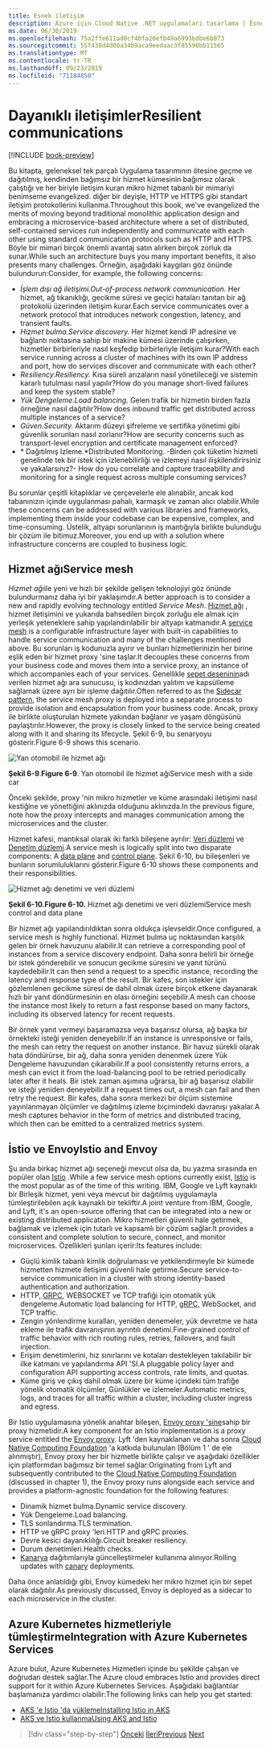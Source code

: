 ```yaml
---
title: Esnek iletişim
description: Azure için Cloud Native .NET uygulamaları tasarlama | Esnek Iletişim
ms.date: 06/30/2019
ms.openlocfilehash: 75a2ffe611ad0cf4bfa20efb49a6993bdbe6b073
ms.sourcegitcommit: 55f438d4d00a34b9aca9eedaac3f85590bb11565
ms.translationtype: MT
ms.contentlocale: tr-TR
ms.lasthandoff: 09/23/2019
ms.locfileid: "71184850"
---
```

# <a name="resilient-communications"></a><span data-ttu-id="61f31-103">Dayanıklı iletişimler</span><span class="sxs-lookup"><span data-stu-id="61f31-103">Resilient communications</span></span>

[!INCLUDE [book-preview](../../../includes/book-preview.md)]

<span data-ttu-id="61f31-104">Bu kitapta, geleneksel tek parçalı Uygulama tasarımının ötesine geçme ve dağıtılmış, kendinden bağımsız bir hizmet kümesinin bağımsız olarak çalıştığı ve her biriyle iletişim kuran mikro hizmet tabanlı bir mimariyi benimseme evangelized. diğer bir deyişle, HTTP ve HTTPS gibi standart iletişim protokollerini kullanma.</span><span class="sxs-lookup"><span data-stu-id="61f31-104">Throughout this book, we've evangelized the merits of moving beyond traditional monolithic application design and embracing a microservice-based architecture where a set of distributed, self-contained services run independently and communicate with each other using standard communication protocols such as HTTP and HTTPS.</span></span> <span data-ttu-id="61f31-105">Böyle bir mimari birçok önemli avantaj satın alırken birçok zorluk da sunar.</span><span class="sxs-lookup"><span data-stu-id="61f31-105">While such an architecture buys you many important benefits, it also presents many challenges.</span></span> <span data-ttu-id="61f31-106">Örneğin, aşağıdaki kaygıları göz önünde bulundurun:</span><span class="sxs-lookup"><span data-stu-id="61f31-106">Consider, for example, the following concerns:</span></span>

- <span data-ttu-id="61f31-107">*İşlem dışı ağ iletişimi.*</span><span class="sxs-lookup"><span data-stu-id="61f31-107">*Out-of-process network communication.*</span></span> <span data-ttu-id="61f31-108">Her hizmet, ağ tıkanıklığı, gecikme süresi ve geçici hataları tanıtan bir ağ protokolü üzerinden iletişim kurar.</span><span class="sxs-lookup"><span data-stu-id="61f31-108">Each service communicates over a network protocol that introduces network congestion, latency, and transient faults.</span></span>
- <span data-ttu-id="61f31-109">*Hizmet bulma.*</span><span class="sxs-lookup"><span data-stu-id="61f31-109">*Service discovery.*</span></span> <span data-ttu-id="61f31-110">Her hizmet kendi IP adresine ve bağlantı noktasına sahip bir makine kümesi üzerinde çalışırken, hizmetler birbirleriyle nasıl keşfedip birbirleriyle iletişim kurar?</span><span class="sxs-lookup"><span data-stu-id="61f31-110">With each service running across a cluster of machines with its own IP address and port, how do services discover and communicate with each other?</span></span>
- <span data-ttu-id="61f31-111">*Resiliency.*</span><span class="sxs-lookup"><span data-stu-id="61f31-111">*Resiliency.*</span></span> <span data-ttu-id="61f31-112">Kısa süreli arızaların nasıl yönetileceği ve sistemin kararlı tutulması nasıl yapılır?</span><span class="sxs-lookup"><span data-stu-id="61f31-112">How do you manage short-lived failures and keep the system stable?</span></span>
- <span data-ttu-id="61f31-113">*Yük Dengeleme.*</span><span class="sxs-lookup"><span data-stu-id="61f31-113">*Load balancing.*</span></span> <span data-ttu-id="61f31-114">Gelen trafik bir hizmetin birden fazla örneğine nasıl dağıtılır?</span><span class="sxs-lookup"><span data-stu-id="61f31-114">How does inbound traffic get distributed across multiple instances of a service?</span></span>
- <span data-ttu-id="61f31-115">*Güven.*</span><span class="sxs-lookup"><span data-stu-id="61f31-115">*Security.*</span></span> <span data-ttu-id="61f31-116">Aktarım düzeyi şifreleme ve sertifika yönetimi gibi güvenlik sorunları nasıl zorlanır?</span><span class="sxs-lookup"><span data-stu-id="61f31-116">How are security concerns such as transport-level encryption and certificate management enforced?</span></span>
- <span data-ttu-id="61f31-117">\* Dağıtılmış Izleme.</span><span class="sxs-lookup"><span data-stu-id="61f31-117">\*Distributed Monitoring.</span></span> <span data-ttu-id="61f31-118">-Birden çok tüketim hizmeti genelinde tek bir istek için izlenebilirliği ve izlemeyi nasıl ilişkilendirirsiniz ve yakalarsınız?</span><span class="sxs-lookup"><span data-stu-id="61f31-118">- How do you correlate and capture traceability and monitoring for a single request across multiple consuming services?</span></span>

<span data-ttu-id="61f31-119">Bu sorunlar çeşitli kitaplıklar ve çerçevelerle ele alınabilir, ancak kod tabanınızın içinde uygulanması pahalı, karmaşık ve zaman alıcı olabilir.</span><span class="sxs-lookup"><span data-stu-id="61f31-119">While these concerns can be addressed with various libraries and frameworks, implementing them inside your codebase can be expensive, complex, and time-consuming.</span></span> <span data-ttu-id="61f31-120">Üstelik, altyapı sorunlarının iş mantığıyla birlikte bulunduğu bir çözüm ile bitimuz.</span><span class="sxs-lookup"><span data-stu-id="61f31-120">Moreover, you end up with a solution where infrastructure concerns are coupled to business logic.</span></span>

## <a name="service-mesh"></a><span data-ttu-id="61f31-121">Hizmet ağı</span><span class="sxs-lookup"><span data-stu-id="61f31-121">Service mesh</span></span>

<span data-ttu-id="61f31-122">*Hizmet ağı*ile yeni ve hızlı bir şekilde gelişen teknolojiyi göz önünde bulundurmanız daha iyi bir yaklaşımdır.</span><span class="sxs-lookup"><span data-stu-id="61f31-122">A better approach is to consider a new and rapidly evolving technology entitled *Service Mesh*.</span></span> <span data-ttu-id="61f31-123">[Hizmet ağı](https://www.nginx.com/blog/what-is-a-service-mesh/) , hizmet iletişimini ve yukarıda bahsedilen birçok zorluğu ele almak için yerleşik yeteneklere sahip yapılandırılabilir bir altyapı katmanıdır.</span><span class="sxs-lookup"><span data-stu-id="61f31-123">A [service mesh](https://www.nginx.com/blog/what-is-a-service-mesh/) is a configurable infrastructure layer with built-in capabilities to handle service communication and many of the challenges mentioned above.</span></span> <span data-ttu-id="61f31-124">Bu sorunları iş kodunuzla ayırır ve bunları hizmetlerinizin her birine eşlik eden bir hizmet proxy 'sine taşIar.</span><span class="sxs-lookup"><span data-stu-id="61f31-124">It decouples these concerns from your business code and moves them into a service proxy, an instance of which accompanies each of your services.</span></span> <span data-ttu-id="61f31-125">Genellikle [sepet deseninin](https://docs.microsoft.com/azure/architecture/patterns/sidecar)adı verilen hizmet ağı ara sunucusu, iş kodınızdan yalıtım ve kapsülleme sağlamak üzere ayrı bir işleme dağıtılır.</span><span class="sxs-lookup"><span data-stu-id="61f31-125">Often referred to as the [Sidecar pattern](https://docs.microsoft.com/azure/architecture/patterns/sidecar), the service mesh proxy is deployed into a separate process to provide isolation and encapsulation from your business code.</span></span> <span data-ttu-id="61f31-126">Ancak, proxy ile birlikte oluşturulan hizmete yakından bağlanır ve yaşam döngüsünü paylaştırılır.</span><span class="sxs-lookup"><span data-stu-id="61f31-126">However, the proxy is closely linked to the service being created along with it and sharing its lifecycle.</span></span> <span data-ttu-id="61f31-127">Şekil 6-9, bu senaryoyu gösterir.</span><span class="sxs-lookup"><span data-stu-id="61f31-127">Figure 6-9 shows this scenario.</span></span>

![Yan otomobil ile hizmet ağı](./media/service-mesh-with-side-car.png)

<span data-ttu-id="61f31-129">**Şekil 6-9**.</span><span class="sxs-lookup"><span data-stu-id="61f31-129">**Figure 6-9**.</span></span> <span data-ttu-id="61f31-130">Yan otomobil ile hizmet ağı</span><span class="sxs-lookup"><span data-stu-id="61f31-130">Service mesh with a side car</span></span>

<span data-ttu-id="61f31-131">Önceki şekilde, proxy 'nin mikro hizmetler ve küme arasındaki iletişimi nasıl kestiğine ve yönettiğini aklınızda olduğunu aklınızda.</span><span class="sxs-lookup"><span data-stu-id="61f31-131">In the previous figure, note how the proxy intercepts and manages communication among the microservices and the cluster.</span></span>

<span data-ttu-id="61f31-132">Hizmet kafesi, mantıksal olarak iki farklı bileşene ayrılır: [Veri düzlemi](https://blog.envoyproxy.io/service-mesh-data-plane-vs-control-plane-2774e720f7fc) ve [Denetim düzlemi](https://blog.envoyproxy.io/service-mesh-data-plane-vs-control-plane-2774e720f7fc).</span><span class="sxs-lookup"><span data-stu-id="61f31-132">A service mesh is logically split into two disparate components: A [data plane](https://blog.envoyproxy.io/service-mesh-data-plane-vs-control-plane-2774e720f7fc) and [control plane](https://blog.envoyproxy.io/service-mesh-data-plane-vs-control-plane-2774e720f7fc).</span></span> <span data-ttu-id="61f31-133">Şekil 6-10, bu bileşenleri ve bunların sorumluluklarını gösterir.</span><span class="sxs-lookup"><span data-stu-id="61f31-133">Figure 6-10 shows these components and their responsibilities.</span></span>

![Hizmet ağı denetimi ve veri düzlemi](./media/istio-control-and-data-plane.png)

<span data-ttu-id="61f31-135">**Şekil 6-10.**</span><span class="sxs-lookup"><span data-stu-id="61f31-135">**Figure 6-10.**</span></span> <span data-ttu-id="61f31-136">Hizmet ağı denetimi ve veri düzlemi</span><span class="sxs-lookup"><span data-stu-id="61f31-136">Service mesh control and data plane</span></span>

<span data-ttu-id="61f31-137">Bir hizmet ağı yapılandırıldıktan sonra oldukça işlevseldir.</span><span class="sxs-lookup"><span data-stu-id="61f31-137">Once configured, a service mesh is highly functional.</span></span> <span data-ttu-id="61f31-138">Hizmet bulma uç noktasından karşılık gelen bir örnek havuzunu alabilir.</span><span class="sxs-lookup"><span data-stu-id="61f31-138">It can retrieve a corresponding pool of instances from a service discovery endpoint.</span></span> <span data-ttu-id="61f31-139">Daha sonra belirli bir örneğe bir istek gönderebilir ve sonucun gecikme süresini ve yanıt türünü kaydedebilir.</span><span class="sxs-lookup"><span data-stu-id="61f31-139">It can then send a request to a specific instance, recording the latency and response type of the result.</span></span> <span data-ttu-id="61f31-140">Bir kafes, son istekler için gözlemlenen gecikme süresi de dahil olmak üzere birçok etkene dayanarak hızlı bir yanıt döndürmesinin en olası örneğini seçebilir.</span><span class="sxs-lookup"><span data-stu-id="61f31-140">A mesh can choose the instance most likely to return a fast response based on many factors, including its observed latency for recent requests.</span></span>

<span data-ttu-id="61f31-141">Bir örnek yanıt vermeyi başaramazsa veya başarısız olursa, ağ başka bir örnekteki isteği yeniden deneyebilir.</span><span class="sxs-lookup"><span data-stu-id="61f31-141">If an instance is unresponsive or fails, the mesh can retry the request on another instance.</span></span> <span data-ttu-id="61f31-142">Bir havuz sürekli olarak hata döndürürse, bir ağ, daha sonra yeniden denenmek üzere Yük Dengeleme havuzundan çıkarabilir.</span><span class="sxs-lookup"><span data-stu-id="61f31-142">If a pool consistently returns errors, a mesh can evict it from the load-balancing pool to be retried periodically later after it heals.</span></span> <span data-ttu-id="61f31-143">Bir istek zaman aşımına uğrarsa, bir ağ başarısız olabilir ve isteği yeniden deneyebilir.</span><span class="sxs-lookup"><span data-stu-id="61f31-143">If a request times out, a mesh can fail and then retry the request.</span></span> <span data-ttu-id="61f31-144">Bir kafes, daha sonra merkezi bir ölçüm sistemine yayınlanmayan ölçümler ve dağıtılmış izleme biçimindeki davranışı yakalar.</span><span class="sxs-lookup"><span data-stu-id="61f31-144">A mesh captures behavior in the form of metrics and distributed tracing, which then can be emitted to a centralized metrics system.</span></span>

## <a name="istio-and-envoy"></a><span data-ttu-id="61f31-145">İstio ve Envoy</span><span class="sxs-lookup"><span data-stu-id="61f31-145">Istio and Envoy</span></span>

<span data-ttu-id="61f31-146">Şu anda birkaç hizmet ağı seçeneği mevcut olsa da, bu yazma sırasında en popüler olan [Istio](https://istio.io/docs/concepts/what-is-istio/) .</span><span class="sxs-lookup"><span data-stu-id="61f31-146">While a few service mesh options currently exist, [Istio](https://istio.io/docs/concepts/what-is-istio/) is the most popular as of the time of this writing.</span></span> <span data-ttu-id="61f31-147">IBM, Google ve Lyft kaynaklı bir Birleşik hizmet, yeni veya mevcut bir dağıtılmış uygulamayla tümleştirilebilen açık kaynaklı bir tekliftir.</span><span class="sxs-lookup"><span data-stu-id="61f31-147">A joint venture from IBM, Google, and Lyft, it's an open-source offering that can be integrated into a new or existing distributed application.</span></span> <span data-ttu-id="61f31-148">Mikro hizmetleri güvenli hale getirmek, bağlamak ve izlemek için tutarlı ve kapsamlı bir çözüm sağlar.</span><span class="sxs-lookup"><span data-stu-id="61f31-148">It provides a consistent and complete solution to secure, connect, and monitor microservices.</span></span> <span data-ttu-id="61f31-149">Özellikleri şunları içerir:</span><span class="sxs-lookup"><span data-stu-id="61f31-149">Its features include:</span></span>

- <span data-ttu-id="61f31-150">Güçlü kimlik tabanlı kimlik doğrulaması ve yetkilendirmeyle bir kümede hizmetten hizmete iletişimi güvenli hale getirme.</span><span class="sxs-lookup"><span data-stu-id="61f31-150">Secure service-to-service communication in a cluster with strong identity-based authentication and authorization.</span></span>
- <span data-ttu-id="61f31-151">HTTP, [GRPC](https://grpc.io/), WEBSOCKET ve TCP trafiği için otomatik yük dengeleme.</span><span class="sxs-lookup"><span data-stu-id="61f31-151">Automatic load balancing for HTTP, [gRPC](https://grpc.io/), WebSocket, and TCP traffic.</span></span>
- <span data-ttu-id="61f31-152">Zengin yönlendirme kuralları, yeniden denemeler, yük devretme ve hata ekleme ile trafik davranışının ayrıntılı denetimi.</span><span class="sxs-lookup"><span data-stu-id="61f31-152">Fine-grained control of traffic behavior with rich routing rules, retries, failovers, and fault injection.</span></span>
- <span data-ttu-id="61f31-153">Erişim denetimlerini, hız sınırlarını ve kotaları destekleyen takılabilir bir ilke katmanı ve yapılandırma API 'SI.</span><span class="sxs-lookup"><span data-stu-id="61f31-153">A pluggable policy layer and configuration API supporting access controls, rate limits, and quotas.</span></span>
- <span data-ttu-id="61f31-154">Küme giriş ve çıkış dahil olmak üzere bir küme içindeki tüm trafiğe yönelik otomatik ölçümler, Günlükler ve izlemeler.</span><span class="sxs-lookup"><span data-stu-id="61f31-154">Automatic metrics, logs, and traces for all traffic within a cluster, including cluster ingress and egress.</span></span>

<span data-ttu-id="61f31-155">Bir Istio uygulamasına yönelik anahtar bileşen, [Envoy proxy 'sine](https://www.envoyproxy.io/docs/envoy/latest/intro/what_is_envoy)sahip bir proxy hizmetidir.</span><span class="sxs-lookup"><span data-stu-id="61f31-155">A key component for an Istio implementation is a proxy service entitled the [Envoy proxy](https://www.envoyproxy.io/docs/envoy/latest/intro/what_is_envoy).</span></span> <span data-ttu-id="61f31-156">Lyft 'den kaynaklanan ve daha sonra [Cloud Native Computing Foundation](https://www.cncf.io/) 'a katkıda bulunulan (Bölüm 1 ' de ele alınmıştır), Envoy proxy her bir hizmetle birlikte çalışır ve aşağıdaki özellikler için platformdan bağımsız bir temel sağlar:</span><span class="sxs-lookup"><span data-stu-id="61f31-156">Originating from Lyft and subsequently contributed to the [Cloud Native Computing Foundation](https://www.cncf.io/) (discussed in chapter 1), the Envoy proxy runs alongside each service and provides a platform-agnostic foundation for the following features:</span></span>

- <span data-ttu-id="61f31-157">Dinamik hizmet bulma.</span><span class="sxs-lookup"><span data-stu-id="61f31-157">Dynamic service discovery.</span></span>
- <span data-ttu-id="61f31-158">Yük Dengeleme.</span><span class="sxs-lookup"><span data-stu-id="61f31-158">Load balancing.</span></span>
- <span data-ttu-id="61f31-159">TLS sonlandırma.</span><span class="sxs-lookup"><span data-stu-id="61f31-159">TLS termination.</span></span>
- <span data-ttu-id="61f31-160">HTTP ve gRPC proxy 'leri.</span><span class="sxs-lookup"><span data-stu-id="61f31-160">HTTP and gRPC proxies.</span></span>
- <span data-ttu-id="61f31-161">Devre kesici dayanıklılığı.</span><span class="sxs-lookup"><span data-stu-id="61f31-161">Circuit breaker resiliency.</span></span>
- <span data-ttu-id="61f31-162">Durum denetimleri.</span><span class="sxs-lookup"><span data-stu-id="61f31-162">Health checks.</span></span>
- <span data-ttu-id="61f31-163">[Kanarya](https://martinfowler.com/bliki/CanaryRelease.html) dağıtımlarıyla güncelleştirmeler kullanıma alınıyor.</span><span class="sxs-lookup"><span data-stu-id="61f31-163">Rolling updates with [canary](https://martinfowler.com/bliki/CanaryRelease.html) deployments.</span></span>

<span data-ttu-id="61f31-164">Daha önce anlatıldığı gibi, Envoy kümedeki her mikro hizmet için bir sepet olarak dağıtılır.</span><span class="sxs-lookup"><span data-stu-id="61f31-164">As previously discussed, Envoy is deployed as a sidecar to each microservice in the cluster.</span></span>

## <a name="integration-with-azure-kubernetes-services"></a><span data-ttu-id="61f31-165">Azure Kubernetes hizmetleriyle tümleştirme</span><span class="sxs-lookup"><span data-stu-id="61f31-165">Integration with Azure Kubernetes Services</span></span>

<span data-ttu-id="61f31-166">Azure bulut, Azure Kubernetes Hizmetleri içinde bu şekilde çalışan ve doğrudan destek sağlar.</span><span class="sxs-lookup"><span data-stu-id="61f31-166">The Azure cloud embraces Istio and provides direct support for it within Azure Kubernetes Services.</span></span> <span data-ttu-id="61f31-167">Aşağıdaki bağlantılar başlamanıza yardımcı olabilir:</span><span class="sxs-lookup"><span data-stu-id="61f31-167">The following links can help you get started:</span></span>

- [<span data-ttu-id="61f31-168">AKS 'e Istio 'da yükleme</span><span class="sxs-lookup"><span data-stu-id="61f31-168">Installing Istio in AKS</span></span>](https://docs.microsoft.com/azure/aks/istio-install)
- [<span data-ttu-id="61f31-169">AKS ve Istio kullanma</span><span class="sxs-lookup"><span data-stu-id="61f31-169">Using AKS and Istio</span></span>](https://docs.microsoft.com/azure/aks/istio-scenario-routing)

>[!div class="step-by-step"]
><span data-ttu-id="61f31-170">[Önceki](infrastructure-resiliency-azure.md)
>[İleri](monitoring-health.md)</span><span class="sxs-lookup"><span data-stu-id="61f31-170">[Previous](infrastructure-resiliency-azure.md)
[Next](monitoring-health.md)</span></span> <!-- Next Chapter -->